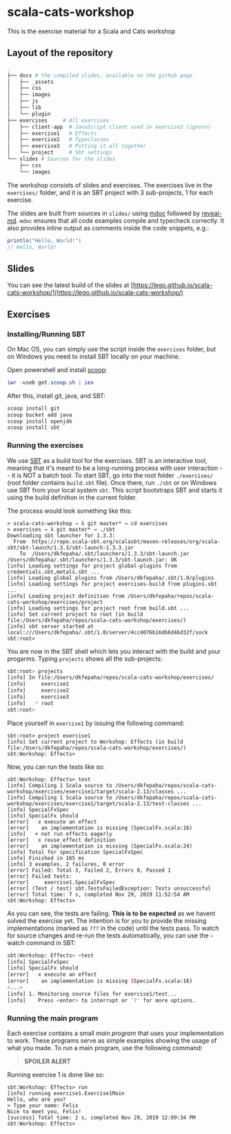 # scala-cats-workshop
This is the exercise material for a Scala and Cats workshop


## Layout of the repository

```bash
.
├── docs # the compiled slides, available on the github page
│   ├── _assets
│   ├── css
│   ├── images
│   ├── js
│   ├── lib
│   └── plugin
├── exercises     # All exercises
│   ├── client-app  # JavaScript client used in exercise3 (ignore)
│   ├── exercise1   # Effects
│   ├── exercise2   # Typeclasses 
│   ├── exercise3   # Putting it all together
│   └── project     # Sbt settings     
└── slides # Sources for the slides
    ├── css
    └── images
```

The workshop consists of slides and exercises. The exercises live in the `exercises/` folder, and it is an SBT project with 3 sub-projects, 1 for each exercise.

The slides are built from sources in `slides/` using [mdoc](https://scalameta.org/mdoc/) followed by [reveal-md](https://github.com/webpro/reveal-md). `mdoc` ensures that all code examples compile and typecheck correctly. It also provides inline output as comments inside the code snippets, e.g.:

```scala
println("Hello, World!")
// Hello, World!
```

## Slides

You can see the latest build of the slides at [https://lego.github.io/scala-cats-workshop/](https://lego.github.io/scala-cats-workshop/)

## Exercises

### Installing/Running SBT 

On Mac OS, you can simply use the script inside the `exercises` folder, but on Windows you need to install 
SBT locally on your machine.

Open powershell and install [scoop](https://scoop.sh/):

```powershell
iwr -useb get.scoop.sh | iex
```


After this, install git, java, and SBT:

```powershell
scoop install git
scoop bucket add java
scoop install openjdk
scoop install sbt
```



### Running the exercises

We use [SBT](https://www.scala-sbt.org/) as a build tool for the exercises. 
SBT is an interactive tool, meaning that it's meant to be a long-running process with user interaction -- it is NOT a batch tool. To start SBT, go into the root folder `./exercises/` (root folder contains `build.sbt` file). Once there, run `./sbt` or on Windows use SBT from your local system `sbt`.
This script bootstraps SBT and starts it using the build definition in the current folder.

The process would look something like this:

```
> scala-cats-workshop → λ git master* → cd exercises
> exercises → λ git master* → ./sbt
Downloading sbt launcher for 1.3.3:
  From  https://repo.scala-sbt.org/scalasbt/maven-releases/org/scala-sbt/sbt-launch/1.3.3/sbt-launch-1.3.3.jar
    To  /Users/dkfepaha/.sbt/launchers/1.3.3/sbt-launch.jar
/Users/dkfepaha/.sbt/launchers/1.3.3/sbt-launch.jar: OK
[info] Loading settings for project global-plugins from credentials.sbt,metals.sbt ...
[info] Loading global plugins from /Users/dkfepaha/.sbt/1.0/plugins
[info] Loading settings for project exercises-build from plugins.sbt ...
[info] Loading project definition from /Users/dkfepaha/repos/scala-cats-workshop/exercises/project
[info] Loading settings for project root from build.sbt ...
[info] Set current project to root (in build file:/Users/dkfepaha/repos/scala-cats-workshop/exercises/)
[info] sbt server started at local:///Users/dkfepaha/.sbt/1.0/server/4cc4076b16db6d46d32f/sock
sbt:root>
```

You are now in the SBT shell which lets you interact with the build and your progarms. Typing `projects` shows all the sub-projects:

```bash
sbt:root> projects
[info] In file:/Users/dkfepaha/repos/scala-cats-workshop/exercises/
[info] 	   exercise1
[info] 	   exercise2
[info] 	   exercise3
[info] 	 * root
sbt:root>
```

Place yourself in `exercise1` by issuing the following command:

```
sbt:root> project exercise1
[info] Set current project to Workshop: Effects (in build file:/Users/dkfepaha/repos/scala-cats-workshop/exercises/)
sbt:Workshop: Effects>
```

Now, you can run the tests like so:

```
sbt:Workshop: Effects> test
[info] Compiling 1 Scala source to /Users/dkfepaha/repos/scala-cats-workshop/exercises/exercise1/target/scala-2.13/classes ...
[info] Compiling 1 Scala source to /Users/dkfepaha/repos/scala-cats-workshop/exercises/exercise1/target/scala-2.13/test-classes ...
[info] SpecialFxSpec
[info] SpecialFx should
[error]   x execute an effect
[error]    an implementation is missing (SpecialFx.scala:16)
[info]   + not run effects eagerly
[error]   x reuse effect definition
[error]    an implementation is missing (SpecialFx.scala:24)
[info] Total for specification SpecialFxSpec
[info] Finished in 165 ms
[info] 3 examples, 2 failures, 0 error
[error] Failed: Total 3, Failed 2, Errors 0, Passed 1
[error] Failed tests:
[error] 	exercise1.SpecialFxSpec
[error] (Test / test) sbt.TestsFailedException: Tests unsuccessful
[error] Total time: 7 s, completed Nov 29, 2019 11:52:54 AM
sbt:Workshop: Effects>
```

As you can see, the tests are failing. **This is to be expected** as we havent solved the exercise yet. 
The intention is for you to provide the missing implementations (marked as `???` in the code) until the tests pass.
To watch for source changes and re-run the tests automatically, you can use the `~` watch command in SBT:

```bash
sbt:Workshop: Effects> ~test
[info] SpecialFxSpec
[info] SpecialFx should
[error]   x execute an effect
[error]    an implementation is missing (SpecialFx.scala:16)
<...>
[info] 1. Monitoring source files for exercise1/test...
[info]    Press <enter> to interrupt or '?' for more options.
```

### Running the main program 

Each exercise contains a small _main program_ that uses your implementation to work.
These programs serve as simple examples showing the usage of what you made. To run a main program, use the following command:

> **SPOILER ALERT**

Running exercise 1 is done like so:

```
sbt:Workshop: Effects> run
[info] running exercise1.Exercise1Main
Hello, who are you?
> Type your name: Felix
Nice to meet you, Felix!
[success] Total time: 2 s, completed Nov 29, 2019 12:09:34 PM
sbt:Workshop: Effects>
```
